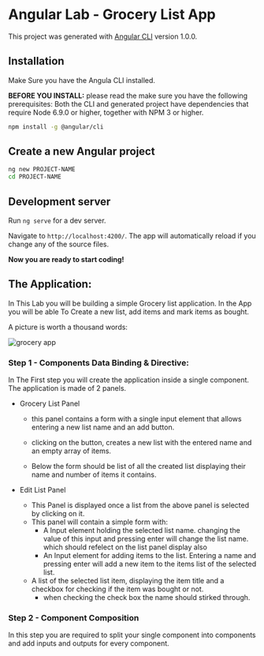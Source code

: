 # Angular Lab - Grocery List App

This project was generated with [Angular CLI](https://github.com/angular/angular-cli) version 1.0.0.

## Installation
Make Sure you have the Angula CLI installed.

**BEFORE YOU INSTALL:** please read the make sure you have the following prerequisites:
 Both the CLI and generated project have dependencies that require Node 6.9.0 or higher, together
 with NPM 3 or higher.

```bash
npm install -g @angular/cli
```

## Create a new Angular project

```bash
ng new PROJECT-NAME
cd PROJECT-NAME
```

## Development server

Run `ng serve` for a dev server. 

Navigate to `http://localhost:4200/`. The app will automatically reload if you change any of the source files.

**Now you are ready to start coding!**

## The Application:
In This Lab you will be building a simple Grocery list application.
In the App you will be able To Create a new list, add items and mark items as bought.

A picture is worth a thousand words:

![grocery app](https://cloud.githubusercontent.com/assets/8056070/25950209/ccf2e100-3662-11e7-8577-d9d312a7036a.gif "Grocery list app")


### Step 1 - Components Data Binding & Directive:
In The First step you will create the application inside a single component.
The application is made of 2 panels.

* Grocery List Panel 
  * this panel contains a form with a single input element that allows entering a new list name 
     and an add button.
    
  * clicking on the button, creates a new list with the entered name and an empty array of items.
  
  * Below the form should be list of all the created list displaying their name and number of items it contains.

* Edit List Panel
  * This Panel is displayed once a list from the above panel is selected by clicking on it.
  * This panel will contain a simple form with:
    * A Input element holding the selected list name.
    changing the value of this input and pressing enter will change the list name. which should refelect on the list panel display also
    * An Input element for adding items to the list.
    Entering a name and pressing enter will add a new item to the items list of the selected list.
  * A list of the selected list item, displaying the item title and a checkbox for checking if the item was bought or not.
    * when checking the check box the name should stirked through.

### Step 2 - Component Composition

In this step you are required to split your single component into components and add inputs and outputs for every component.


  
  
   
  
